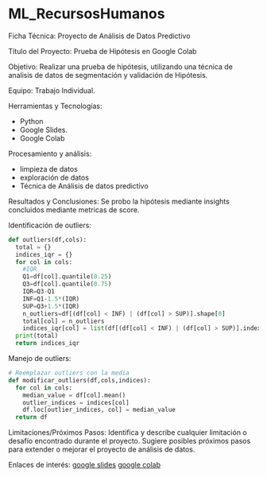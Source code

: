 # ML_RecursosHumanos

Ficha Técnica: Proyecto de Análisis de Datos Predictivo

Título del Proyecto: Prueba de Hipótesis en Google Colab

Objetivo:
Realizar una prueba de hipótesis, utilizando una técnica de analisis de datos de segmentación y validación de Hipótesis.

Equipo:
Trabajo Individual.

Herramientas y Tecnologías:
- Python
- Google Slides.
- Google Colab

Procesamiento y análisis:
- limpieza de datos
- exploración de datos
- Técnica de Análisis de datos predictivo
  
Resultados y Conclusiones:
Se probo la hipótesis mediante insights concluidos mediante metricas de score.

Identificación de outliers:

```python
def outliers(df,cols):
  total = {}
  indices_iqr = {}
  for col in cols:
    #IQR
    Q1=df[col].quantile(0.25)
    Q3=df[col].quantile(0.75)
    IQR=Q3-Q1
    INF=Q1-1.5*(IQR)
    SUP=Q3+1.5*(IQR)
    n_outliers=df[(df[col] < INF) | (df[col] > SUP)].shape[0]
    total[col] = n_outliers
    indices_iqr[col] = list(df[(df[col] < INF) | (df[col] > SUP)].index)
  print(total)
  return indices_iqr
```

Manejo de outliers:

```python
# Reemplazar outliers con la media
def modificar_outliers(df,cols,indices):
  for col in cols:
    median_value = df[col].mean()
    outlier_indices = indices[col]
    df.loc[outlier_indices, col] = median_value
  return df
```



Limitaciones/Próximos Pasos:
Identifica y describe cualquier limitación o desafío encontrado durante el proyecto.
Sugiere posibles próximos pasos para extender o mejorar el proyecto de análisis de datos.

Enlaces de interés:
[google slides](https://docs.google.com/presentation/d/18w-sUDPOgsIeiKR9T8BsRMs_BPv5BhhacqgVicb1O3I/edit?usp=sharing)
[google colab](https://colab.research.google.com/drive/1_LCcQKfHfcgpuOnr9-IEP2Z0VaE0DsKA?usp=sharing)
